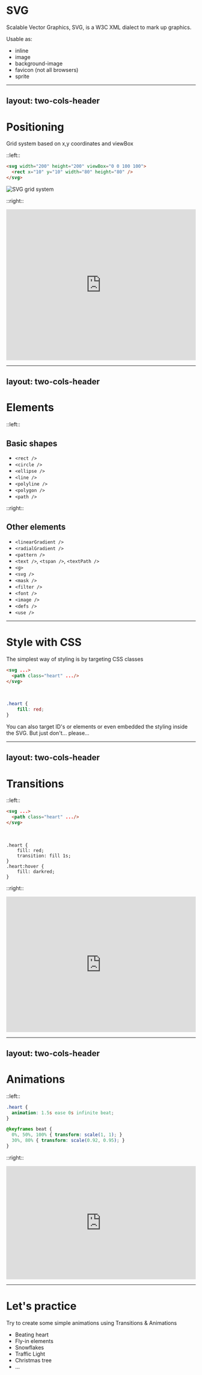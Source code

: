 # SVG <MarkerSvg />

Scalable Vector Graphics, SVG, is a W3C XML dialect to mark up graphics.

Usable as:
- inline
- image
- background-image
- favicon (not all browsers)
- sprite

---
layout: two-cols-header
---
# Positioning <MarkerSvg />
Grid system based on x,y coordinates and viewBox

::left::

```html
<svg width="200" height="200" viewBox="0 0 100 100">
  <rect x="10" y="10" width="80" height="80" />
</svg>
```


![SVG grid system](canvas_default_grid.png)

::right::

<iframe height="400" style="width: 100%;" scrolling="no" title="SVG viewBox" src="https://codepen.io/sanderdejong/embed/NWBqqgV?default-tab=result" frameborder="no" loading="lazy" allowtransparency="true" allowfullscreen="true">
  See the Pen <a href="https://codepen.io/sanderdejong/pen/NWBqqgV">
  SVG viewBox</a> by Sander de Jong (<a href="https://codepen.io/sanderdejong">@sanderdejong</a>)
  on <a href="https://codepen.io">CodePen</a>.
</iframe>

---
layout: two-cols-header
---

# Elements <MarkerSvg />


::left::
## Basic shapes

- `<rect />`
- `<circle />`
- `<ellipse />`
- `<line />`
- `<polyline />`
- `<polygon />`
- `<path />`

::right::

## Other elements

- `<linearGradient />`
- `<radialGradient />`
- `<pattern />`
- `<text />`, `<tspan />`, `<textPath />`
- `<g>`
- `<svg />`
- `<mask />`
- `<filter />`
- `<font />`
- `<image />`
- `<defs />`
- `<use />`

---

# Style with CSS <MarkerSvg />
The simplest way of styling is by targeting CSS classes

```html
<svg ...>
  <path class="heart" .../>
</svg>
```

<br />

```css
.heart {
    fill: red;
}
```

<div class="abs-bl ml-14 mb-4 text-sm text-gray-500">

You can also target ID's or elements or even embedded the styling inside the SVG. But just don't... please...

</div>

---
layout: two-cols-header
---

# Transitions <MarkerSvg />

::left::

```html
<svg ...>
  <path class="heart" .../>
</svg>
```

<br />

```css{all|3|6}
.heart {
    fill: red;
    transition: fill 1s;
}
.heart:hover {
    fill: darkred;
}
```

::right::

<iframe height="358.5322265625" style="width: 100%;" scrolling="no" title="SVG heart" src="https://codepen.io/sanderdejong/embed/gOjppBE?default-tab=result" frameborder="no" loading="lazy" allowtransparency="true" allowfullscreen="true">
  See the Pen <a href="https://codepen.io/sanderdejong/pen/gOjppBE">
  SVG heart</a> by Sander de Jong (<a href="https://codepen.io/sanderdejong">@sanderdejong</a>)
  on <a href="https://codepen.io">CodePen</a>.
</iframe>

---
layout: two-cols-header
---

# Animations <MarkerSvg />

::left::

```css
.heart {
  animation: 1.5s ease 0s infinite beat;
}

@keyframes beat {
  0%, 50%, 100% { transform: scale(1, 1); }
  30%, 80% { transform: scale(0.92, 0.95); }
}
```

::right::

<div class="ml-8 mt-14">
    <iframe height="300" style="width: 100%;" scrolling="no" title="Beating Heart CSS Animation" src="https://codepen.io/CTNieves/embed/LZmLox?default-tab=result" frameborder="no" loading="lazy" allowtransparency="true" allowfullscreen="true">
    See the Pen <a href="https://codepen.io/CTNieves/pen/LZmLox">
    Beating Heart CSS Animation</a> by Christian (<a href="https://codepen.io/CTNieves">@CTNieves</a>)
    on <a href="https://codepen.io">CodePen</a>.
    </iframe>
</div>

---

# Let's practice <MarkerSvg />

Try to create some simple animations using Transitions & Animations

- Beating heart
- Fly-in elements
- Snowflakes
- Traffic Light
- Christmas tree
- ...
